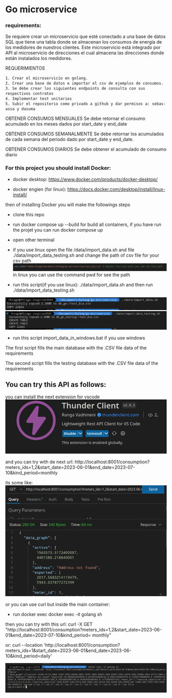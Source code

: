 # Go microservice


### requirements:

Se requiere crear un microservicio que esté conectado a una base de datos SQL que tiene una tabla donde se almacenan los consumos de energía de los medidores de nuestros clientes. Este microservicio está integrado por API al microservicio de direcciones el cual almacena las direcciones donde están instalados los medidores.

REQUERIMIENTOS

    1. Crear el microservicio en golang.
    2. Crear una base de datos e importar el csv de ejemplos de consumos.
    3. Se debe crear los siguientes endpoints de consulta con sus respectivos contratos
    4. Implementar test unitarios
    5. Subir el repositorio como privado a github y dar permisos a: sebas-assa y dasuma

OBTENER CONSUMOS MENSUALES
Se debe retornar el consumo acumulado en los meses dados por start_date y end_date


OBTENER CONSUMOS SEMANALMENTE
Se debe retornar los acumulados de cada semana del periodo dado por start_date y end_date.


OBTENER CONSUMOS DIARIOS
Se debe obtener el acumulado de consumo diario


### For this project you should install Docker:

* docker desktop: https://www.docker.com/products/docker-desktop/

* docker engien (for linux): https://docs.docker.com/desktop/install/linux-install/


then of installing Docker you will make the followings steps

* clone this repo

* run docker compose up --build for build all containers, if you have run the projet you can run docker compose up

* open other terminal 
* if you use linux open the file /data/import_data.sh and file ./data/import_data_testing.sh and change the path of csv file for your csv path
![Alt text](image-2.png)
in linux you can use the command pwd for see the path

* run this script(if you use linux): ./data/import_data.sh and then run ./data/import_data_testing.sh

![Alt text](image-3.png)
![Alt text](image-4.png)

* run this script import_data_in_windows.bat if you use windows

The first script fills the main database with the .CSV file data of the requirements

The second script fills the testing database with the .CSV file data of the requirements


## You can try this API as follows:

you can install the next extension for vscode
![Alt text](image.png)


and you can try with de next url: http://localhost:8001/consumption?meters_ids=1,2&start_date=2023-06-01&end_date=2023-07-10&kind_period=monthly

its some like:
![Alt text](image-1.png)

or you can use curl but inside the main container:

* run docker exec  docker exec -it golang sh

then you can try with this url:
curl -X GET "http://localhost:8001/consumption?meters_ids=1,2&start_date=2023-06-01&end_date=2023-07-10&kind_period=
monthly" 

or: 
curl --location 'http://localhost:8001/consumption?meters_ids=1&start_date=2023-06-01&end_date=2023-06-10&kind_period=daily'

![Alt text](image-5.png)

